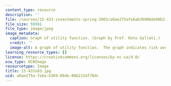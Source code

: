 ```yaml
---
content_type: resource
description: ''
file: /courses/15-433-investments-spring-2003/a0ae275afebab36900de08b215df78dc_15-433s03.jpg
file_size: 59381
file_type: image/jpeg
image_metadata:
  caption: Graph of utility function. (Graph by Prof. Reto Gallati.)
  credit: ''
  image-alt: A graph of utility function.  The graph indicates risk aversion points.
learning_resource_types: []
license: https://creativecommons.org/licenses/by-nc-sa/4.0/
ocw_type: OCWImage
resourcetype: Image
title: 15-433s03.jpg
uid: a0ae275a-feba-b369-00de-08b215df78dc
---
```

